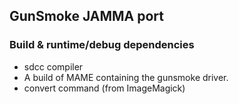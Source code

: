 ## GunSmoke JAMMA port

### Build & runtime/debug dependencies

* sdcc compiler
* A build of MAME containing the gunsmoke driver.
* convert command (from ImageMagick)
